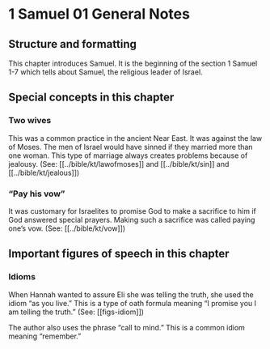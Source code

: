# 1 Samuel 01 General Notes
## Structure and formatting

This chapter introduces Samuel. It is the beginning of the section 1 Samuel 1-7 which tells about Samuel, the religious leader of Israel.

## Special concepts in this chapter

### Two wives
This was a common practice in the ancient Near East. It was against the law of Moses. The men of Israel would have sinned if they married more than one woman. This type of marriage always creates problems because of jealousy. (See: [[../bible/kt/lawofmoses]] and [[../bible/kt/sin]] and [[../bible/kt/jealous]])

### “Pay his vow”
It was customary for Israelites to promise God to make a sacrifice to him if God answered special prayers. Making such a sacrifice was called paying one’s vow. (See: [[../bible/kt/vow]])

## Important figures of speech in this chapter

### Idioms

When Hannah wanted to assure Eli she was telling the truth, she used the idiom “as you live.” This is a type of oath formula meaning “I promise you I am telling the truth.” (See: [[figs-idiom]])

The author also uses the phrase “call to mind.” This is a common idiom meaning “remember.”